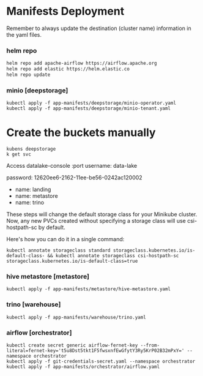 # Manifests Deployment

Remember to always update the destination (cluster name) information in the yaml files.

### helm repo
```sh
helm repo add apache-airflow https://airflow.apache.org
helm repo add elastic https://helm.elastic.co
helm repo update
```

### minio [deepstorage]
```shell
kubectl apply -f app-manifests/deepstorage/minio-operator.yaml
kubectl apply -f app-manifests/deepstorage/minio-tenant.yaml
```

# Create the buckets manually 

```shell
kubens deepstorage
k get svc
```

Access datalake-console <External-ip>:port
  username: data-lake

  password: 12620ee6-2162-11ee-be56-0242ac120002

  - name: landing
  - name: metastore
  - name: trino

These steps will change the default storage class for your Minikube cluster. Now, any new PVCs created without specifying a storage class will use csi-hostpath-sc by default.

Here's how you can do it in a single command:
```shell
kubectl annotate storageclass standard storageclass.kubernetes.io/is-default-class- && kubectl annotate storageclass csi-hostpath-sc storageclass.kubernetes.io/is-default-class=true
```


### hive metastore [metastore]
```shell
kubectl apply -f app-manifests/metastore/hive-metastore.yaml
```

### trino [warehouse]
```shell
kubectl apply -f app-manifests/warehouse/trino.yaml
```

### airflow [orchestrator]
```shell
kubectl create secret generic airflow-fernet-key --from-literal=fernet-key='t5u8Dst5tkt1F5fwsxnfEwGfytY3Ry5KrP02B32mPxY=' --namespace orchestrator
kubectl apply -f git-credentials-secret.yaml --namespace orchestrator
kubectl apply -f app-manifests/orchestrator/airflow.yaml
```
